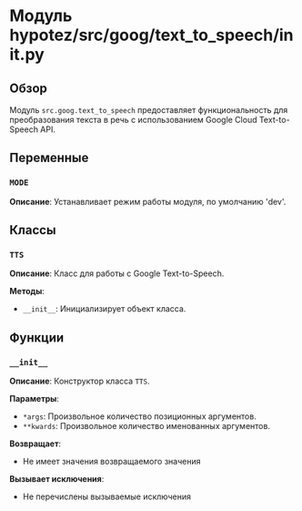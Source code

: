 # Модуль hypotez/src/goog/text_to_speech/__init__.py

## Обзор

Модуль `src.goog.text_to_speech` предоставляет функциональность для преобразования текста в речь с использованием Google Cloud Text-to-Speech API.

## Переменные

### `MODE`

**Описание**: Устанавливает режим работы модуля, по умолчанию 'dev'.


## Классы

### `TTS`

**Описание**: Класс для работы с Google Text-to-Speech.

**Методы**:

- `__init__`: Инициализирует объект класса.


## Функции


### `__init__`

**Описание**: Конструктор класса `TTS`.

**Параметры**:
- `*args`: Произвольное количество позиционных аргументов.
- `**kwards`: Произвольное количество именованных аргументов.

**Возвращает**:
-  Не имеет значения возвращаемого значения


**Вызывает исключения**:
-  Не перечислены вызываемые исключения